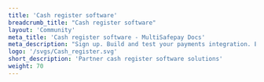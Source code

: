 ```yaml
---
title: 'Cash register software'
breadcrumb_title: "Cash register software"
layout: 'Community'
meta_title: 'Cash register software - MultiSafepay Docs'
meta_description: "Sign up. Build and test your payments integration. Explore our products and services. Use our API Reference, SDKs, and wrappers. Get support."
logo: '/svgs/Cash_register.svg'
short_description: 'Partner cash register software solutions'
weight: 70
---
```

